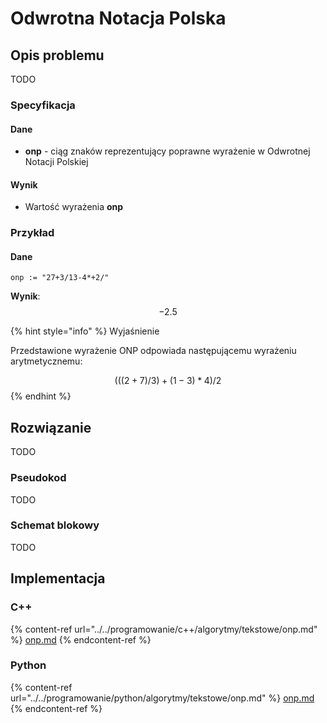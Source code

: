 # Odwrotna Notacja Polska

## Opis problemu

TODO

### Specyfikacja

#### Dane

* **onp** - ciąg znaków reprezentujący poprawne wyrażenie w Odwrotnej Notacji Polskiej

#### Wynik

* Wartość wyrażenia **onp**

### Przykład

#### Dane

```
onp := "27+3/13-4*+2/"
```

**Wynik**: $$-2.5$$

{% hint style="info" %}
Wyjaśnienie

Przedstawione wyrażenie ONP odpowiada następującemu wyrażeniu arytmetycznemu:

$$(((2 + 7) / 3) + (1 - 3) * 4) / 2$$
{% endhint %}

## Rozwiązanie

TODO

### Pseudokod

TODO

### Schemat blokowy

TODO

## Implementacja

### C++

{% content-ref url="../../programowanie/c++/algorytmy/tekstowe/onp.md" %}
[onp.md](../../programowanie/c++/algorytmy/tekstowe/onp.md)
{% endcontent-ref %}

### Python

{% content-ref url="../../programowanie/python/algorytmy/tekstowe/onp.md" %}
[onp.md](../../programowanie/python/algorytmy/tekstowe/onp.md)
{% endcontent-ref %}

